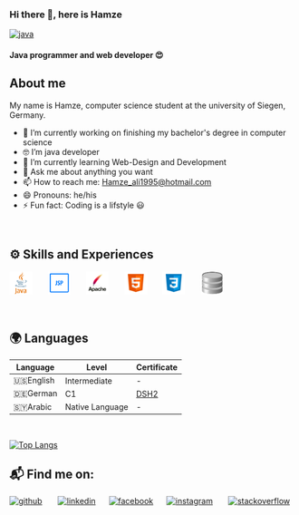
### Hi there 👋, here is Hamze

[<img src='https://media.giphy.com/media/xUA7bdpLxQhsSQdyog/giphy.gif' alt='java'>](https://github.com/hamzeali)

#### Java programmer and web developer :heart_eyes:
## About me
My name is Hamze, computer science student at the university of Siegen, Germany. 


- 🔭 I’m currently working on finishing my bachelor's degree in computer science
- :nerd_face: I’m java developer
- 🌱 I’m currently learning Web-Design and Development 
- 💬 Ask me about anything you want
- 📫 How to reach me: Hamze_ali1995@hotmail.com 
- 😄 Pronouns: he/his 
- ⚡ Fun fact: Coding is a lifstyle :smiley:

<br>

## :gear:  Skills and Experiences 

  [<img src='https://github.com/Hamzeali/Hamzeali/blob/main/git_images/java.png' alt='java' height='40'>](https://github.com/hamzeali) &nbsp; &nbsp; &nbsp;
  [<img src='https://github.com/Hamzeali/Hamzeali/blob/main/git_images/jsp.png' alt='jsp' height='40'>](https://github.com/hamzeali) &nbsp; &nbsp; &nbsp;
  [<img src='https://github.com/Hamzeali/Hamzeali/blob/main/git_images/apache.png' alt='apache' height='40'>](https://github.com/hamzeali) &nbsp; &nbsp; &nbsp;
  [<img src='https://github.com/Hamzeali/Hamzeali/blob/main/git_images/html.png' alt='html' height='40'>](https://github.com/hamzeali) &nbsp; &nbsp; &nbsp;
  [<img src='https://github.com/Hamzeali/Hamzeali/blob/main/git_images/css.png' alt='css' height='40'>](https://github.com/hamzeali) &nbsp; &nbsp; &nbsp;
  [<img src='https://github.com/Hamzeali/Hamzeali/blob/main/git_images/sqlite.png' alt='sqlite' height='40'>](https://github.com/hamzeali) 
  
  <br>
  
## :earth_africa: Languages

|Language          |Level                          |Certificate                         |
|------------------|-------------------------------|------------------------------------|
|🇺🇸English         |Intermediate                   |-                                   |
|🇩🇪German          |C1                             |[DSH2](https://www.dsh-germany.com/)|
|🇸🇾Arabic          |Native Language                |-                                   |

<br>

[![Top Langs](https://github-readme-stats.vercel.app/api/top-langs/?username=hamzeali)](https://github.com/anuraghazra/github-readme-stats)
 

## :mailbox_with_mail: Find me on:

[<img src='https://cdn.jsdelivr.net/npm/simple-icons@3.0.1/icons/github.svg' alt='github' height='40'>](https://github.com/hamzeali) &nbsp; &nbsp; &nbsp; [<img src='https://cdn.jsdelivr.net/npm/simple-icons@3.0.1/icons/linkedin.svg' alt='linkedin' height='40'>](https://www.linkedin.com/in/hamze-ali-65b000207/)&nbsp; &nbsp; &nbsp;  [<img src='https://cdn.jsdelivr.net/npm/simple-icons@3.0.1/icons/facebook.svg' alt='facebook' height='40'>](https://www.facebook.com/troja)&nbsp; &nbsp; &nbsp;  [<img src='https://cdn.jsdelivr.net/npm/simple-icons@3.0.1/icons/instagram.svg' alt='instagram' height='40'>](https://www.instagram.com/hamzahali220/) &nbsp; &nbsp; &nbsp; [<img src='https://cdn.jsdelivr.net/npm/simple-icons@3.0.1/icons/stackoverflow.svg' alt='stackoverflow' height='40'>](https://stackoverflow.com/users/6009908/h-ali)
